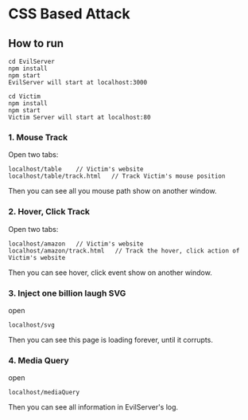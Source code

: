 # CSS Based Attack
## How to run
```
cd EvilServer
npm install
npm start
EvilServer will start at localhost:3000

cd Victim
npm install
npm start
Victim Server will start at localhost:80
```
### 1. Mouse Track
Open two tabs: 
```
localhost/table    // Victim's website
localhost/table/track.html   // Track Victim's mouse position
```
Then you can see all you mouse path show on another window.

### 2. Hover, Click Track 
Open two tabs: 
```
localhost/amazon   // Victim's website
localhost/amazon/track.html   // Track the hover, click action of Victim's website
```
Then you can see hover, click event show on another window.

### 3. Inject one billion laugh SVG
open
```
localhost/svg
``` 
Then you can see this page is loading forever, until it corrupts.

### 4. Media Query
open
```
localhost/mediaQuery
``` 
Then you can see all information in EvilServer's log.
